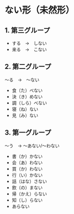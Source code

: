 # ない形（未然形）

## 1. 第三グループ

- する　→　しない
- 来る　→　こない

## 2. 第二グループ

〜る　→　〜ない

- 食（た）べない
- 決（き）めない
- 調（しら）べない
- 寝（ね）ない
- 見（み）ない

## 3. 第一グループ

〜う　→ 〜あない/〜わない

- 書（か）かない
- 会（あ）わない
- 買（か）わない
- 行（い）かない
- 話（はな）さない
- 飲（の）まない
- 帰（かえ）らない
- 知（し）らない
- あらない
